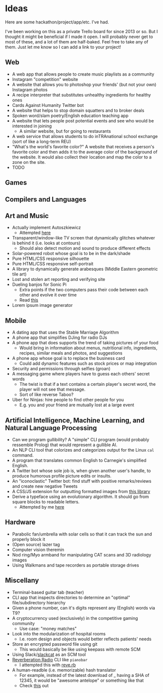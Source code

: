 # Ideas

Here are some hackathon/project/app/etc. I've had.

I've been working on this as a private Trello board for since 2013 or so.
But I thought it might be beneficial if I made it open.
I will probably never get to most of these, and a lot of them are half-baked.
Feel free to take any of them. Just let me know so I can add a link to your project!

## Web

- A web app that allows people to create music playlists as a community
- Instagram "competition" website
- A website that allows you to photoshop your friends' (but not your own) Instagram photos
- A recipe interpreter that substitutes unhealthy ingredients for healthy ones
- Cards Against Humanity Twitter bot
- A website that helps to stop domain squatters and to broker deals
- Spoken word/slam poetry/English education teaching app
- A website that lets people post potential events and see who would be interested in joining
  - A similar website, but for going to restaurants
- A web service that allows students to do inTRAnational school exchange (sort of like a long-term REU)
- "What's the world's favorite color?"
  A website that receives a person's favorite color and then adds it to the average color of the background of the website.
  It would also collect their location and map the color to a zone on the site.
- TODO

## Games

## Compilers and Languages

## Art and Music

- Actually implement Autoszkiewicz
  - Attempted [here](https://github.com/LOZORD/autoszkiewicz)
- Transparent/window-like TV screen that dynamically glitches whatever is behind it (i.e. looks at contours)
  - Should also detect motion and sound to produce different effects
- Solar-powered robot whose goal is to be in the dark/shade
- Pure HTML/CSS responsive silhouette
- Pure HTML/CSS responsive self-portrait
- A library to dynamically generate arabesques (Middle Eastern geometric tile art)
- Lost and stolen art reporting and verifying site
- Dueling banjos for Sonic Pi
  - Extra points if the two computers pass their code between each other and evolve it over time
  - Read [this](http://joearms.github.io/2016/01/28/A-Badass-Way-To-Connect-Programs-Together.html)
- Lorem ipsum image generator


## Mobile

- A dating app that uses the Stable Marriage Algorithm
- A phone app that simplifies DJing for radio DJs
- A phone app that does supports the trend of taking pictures of your food
  - Would bring in information about menus, nutritional info, ingredients,
    recipes, similar meals and photos, and suggestions
- A phone app whose goal is to replace the business card
  - Could add dynamic features such as stock prices or map integration
- Security and permissions through selfies (groan)
- A messaging game where players have to guess each others' secret words
  - The twist is that if a text contains a certain player's secret word,
  the player will not see that message.
  - Sort of like reverse Taboo?
- Uber for Ninjas: hire people to find other people for you
  - E.g. you and your friend are mutually lost at a large event

## Artificial Intelligence, Machine Learning, and Natural Language Processing

- Can we program gullibility?
  A "simple" CLI program (would probably ressemble Prolog) that would represent a gullible AI.
- An NLP CLI tool that colorizes and categorizes output for the Linux `cal` command.
- A program that translates common English to Carnegie's simplified English.
- A Twitter bot whose sole job is, when given another user's handle, to produce humorous profile picture edits or insults.
- An "iconoclastic" Twitter bot: find stuff with positive remarks/reviews and create new negative Tweets
- A CSS/JS extension for outputting formatted images from [this library](https://github.com/jaysalvat/jquery.facedetection/tree/master)
- Derive a typeface using an evolutionary algorithm. It should go from square blocks to readable letters.
  - Attempted by me [here](https://github.com/LOZORD/octothorpe)

## Hardware

- Parabolic fan/umbrella with solar cells so that it can track the sun and
  properly block it
- (Open source) lazer tag
- Computer vision theremin
- Nod ring/Myo armband for manipulating CAT scans and 3D radiology images
- Using Walkmans and tape recorders as portable storage drives

## Miscellany

- Terminal-based guitar tab (teacher)
- CLI app that inspects directories to determine an "optimal" file/subdirectory
  hierarchy
- Given a phone number, can it's digits represent any (English) words via T9?
- A cryptocurrency used (exclusively) in the competitive gaming community
  - Use case: "money matches"
- Look into the modularization of hospital rooms
  - I.e. room design and objects would better reflects patients' needs
- Store an encrypted password file using git
  - This would basically be like using keepass with remote SCM
- Using Slack/[slackcat](https://github.com/rlister/slackcat) as an SCM tool
- [Reverberation Radio](http://reverberationradio.com) CLI like `pianobar`
  - I attempted this with [reve.rb](https://github.com/LOZORD/reve.rb)
- A human-readble (i.e. memorizable) hash translator
  - For example, instead of the latest download of _ having a SHA of 12345,
  it would be "awesome antelope" or something like that
  - Check [this](https://tools.ietf.org/html/rfc1751) out
